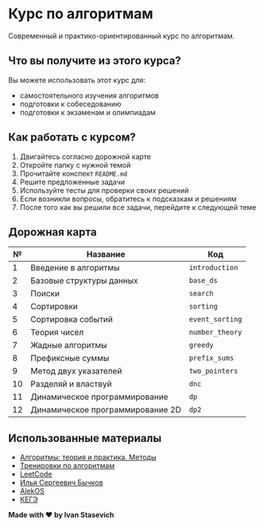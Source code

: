 # Курс по алгоритмам

Современный и практико-ориентированный курс по алгоритмам.

## Что вы получите из этого курса?

Вы можете использовать этот курс для:

- самостоятельного изучения алгоритмов
- подготовки к собеседованию
- подготовки к экзаменам и олимпиадам

## Как работать с курсом?

1. Двигайтесь согласно дорожной карте
2. Откройте папку с нужной темой
3. Прочитайте конспект `README.md`
4. Решите предложенные задачи
5. Используйте тесты для проверки своих решений
6. Если возникли вопросы, обратитесь к подсказкам и решениям
7. После того как вы решили все задачи, перейдите к следующей теме

## Дорожная карта

| №  | Название                         | Код             |
|----|----------------------------------|-----------------|
| 1  | Введение в алгоритмы             | `introduction`  |
| 2  | Базовые структуры данных         | `base_ds`       |
| 3  | Поиски                           | `search`        |
| 4  | Сортировки                       | `sorting`       |
| 5  | Сортировка событий               | `event_sorting` |
| 6  | Теория чисел                     | `number_theory` |
| 7  | Жадные алгоритмы                 | `greedy`        |
| 8  | Префиксные суммы                 | `prefix_sums`   |
| 9  | Метод двух указателей            | `two_pointers`  |
| 10 | Разделяй и властвуй              | `dnc`           |
| 11 | Динамическое программирование    | `dp`            |
| 12 | Динамическое программирование 2D | `dp2`           |

## Использованные материалы

* [Алгоритмы: теория и практика. Методы](https://stepik.org/course/217)
* [Тренировки по алгоритмам](https://yandex.ru/yaintern/algorithm-training_2)
* [LeetCode](https://leetcode.com/)
* [Илья Сергеевич Бычков](https://www.hse.ru/org/persons/43923872)
* [AlekOS](https://www.youtube.com/@AlekOS/videos)
* [КЕГЭ](https://kompege.ru)

**Made with ❤️ by Ivan Stasevich**
